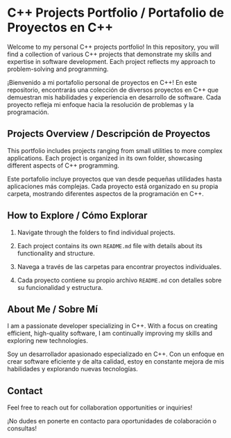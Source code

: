 # C++ Projects Portfolio / Portafolio de Proyectos en C++

Welcome to my personal C++ projects portfolio! In this repository, you will find a collection of various C++ projects that demonstrate my skills and expertise in software development. Each project reflects my approach to problem-solving and programming.

¡Bienvenido a mi portafolio personal de proyectos en C++! En este repositorio, encontrarás una colección de diversos proyectos en C++ que demuestran mis habilidades y experiencia en desarrollo de software. Cada proyecto refleja mi enfoque hacia la resolución de problemas y la programación.

## Projects Overview / Descripción de Proyectos

This portfolio includes projects ranging from small utilities to more complex applications. Each project is organized in its own folder, showcasing different aspects of C++ programming.

Este portafolio incluye proyectos que van desde pequeñas utilidades hasta aplicaciones más complejas. Cada proyecto está organizado en su propia carpeta, mostrando diferentes aspectos de la programación en C++.

## How to Explore / Cómo Explorar

1. Navigate through the folders to find individual projects.
2. Each project contains its own `README.md` file with details about its functionality and structure.

3. Navega a través de las carpetas para encontrar proyectos individuales.
4. Cada proyecto contiene su propio archivo `README.md` con detalles sobre su funcionalidad y estructura.

## About Me / Sobre Mí

I am a passionate developer specializing in C++. With a focus on creating efficient, high-quality software, I am continually improving my skills and exploring new technologies.

Soy un desarrollador apasionado especializado en C++. Con un enfoque en crear software eficiente y de alta calidad, estoy en constante mejora de mis habilidades y explorando nuevas tecnologías.

## Contact

Feel free to reach out for collaboration opportunities or inquiries!

¡No dudes en ponerte en contacto para oportunidades de colaboración o consultas!
